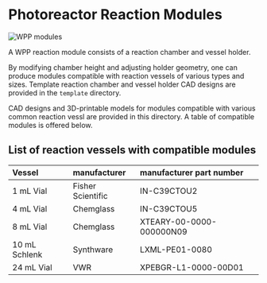 # Photoreactor Reaction Modules

![WPP modules](./modules.png)

A WPP reaction module consists of a reaction chamber and vessel holder. 

By modifying chamber height and adjusting holder geometry, one can produce modules compatible with reaction vessels of various types and sizes. 
Template reaction chamber and vessel holder CAD designs are provided in the `template` directory. 

CAD designs and 3D-printable models for modules compatible with various common reaction vessl are provided in this directory. A table of compatible modules is offered below. 

## List of reaction vessels with compatible modules

| Vessel         | manufacturer       | manufacturer part number  |
| :------------- | :----------------- | :------------------------ |
| 1 mL Vial      | Fisher Scientific  | IN-C39CTOU2 	     	      |
| 4 mL Vial      | Chemglass          | IN-C39CTOU5		            | 
| 8 mL Vial      | Chemglass          | XTEARY-00-0000-000000N09  |
| 10 mL Schlenk  | Synthware          | LXML-PE01-0080	    	    |
| 24 mL Vial     | VWR                | XPEBGR-L1-0000-00D01      |
